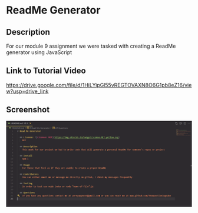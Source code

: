 # ReadMe Generator

## Description
For our module 9 assignment we were tasked with creating a ReadMe generator using JavaScript

## Link to Tutorial Video
https://drive.google.com/file/d/1HiLYipGl55vREGTOVAXN8O6G1pb8eZ16/view?usp=drive_link

## Screenshot
![image](https://github.com/TheQuestioningCake/read-me-generator/blob/main/readmescreenshot.png)

